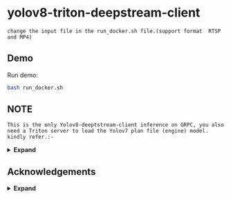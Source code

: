 # yolov8-triton-deepstream-client
```
change the input file in the run_docker.sh file.(support format  RTSP and MP4)
```

## Demo
Run demo:
```bash
bash run_docker.sh 
```
## NOTE
```
This is the only Yolov8-deeptstream-client inference on GRPC, you also need a Triton server to load the Yolov7 plan file (engine) model.
kindly refer.:-
```
<details><summary> <b>Expand</b> </summary>

* (https://github.com/marcoslucianops/DeepStream-Yolo.git)

* (https://github.com/triton-inference-server/server)
</details>



## Acknowledgements

<details><summary> <b>Expand</b> </summary>

* [https://github.com/marcoslucianops/DeepStream-Yolo.git](https://github.com/marcoslucianops/DeepStream-Yolo.git)
* [https://github.com/NVIDIA-AI-IOT/deepstream_python_apps](https://github.com/NVIDIA-AI-IOT/deepstream_python_apps)

</details>
